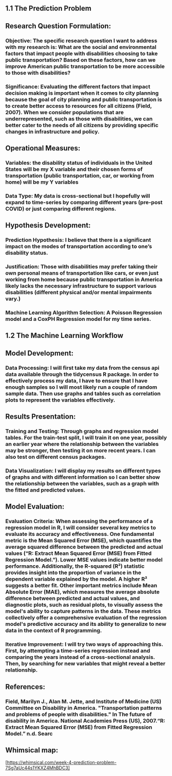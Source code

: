 ## 1.1 The Prediction Problem
## Research Question Formulation:
### Objective: The specific research question I want to address with my research is: What are the social and environmental factors that impact people with disabilities choosing to take public transportation? Based on these factors, how can we improve American public transportation to be more accessible to those with disabilities?
### Significance: Evaluating the different factors that impact decision making is important when it comes to city planning because the goal of city planning and public transportation is to create better access to resources for all citizens (Field, 2007). When we consider populations that are underrepresented, such as those with disabilities, we can better cater to the needs of all citizens by providing specific changes in infrastructure and policy.
## Operational Measures:
### Variables: the disability status of individuals in the United States will be my X variable and their chosen forms of transportation (public transportation, car, or working from home) will be my Y variables
### Data Type: My data is cross-sectional but I hopefully will expand to time-series by comparing different years (pre-post COVID) or just comparing different regions.
## Hypothesis Development:
### Prediction Hypothesis: I believe that there is a significant impact on the modes of transportation according to one’s disability status.
### Justification: Those with disabilities may prefer taking their own personal means of transportation like cars, or even just working from home because public transportation in America likely lacks the necessary infrastructure to support various disabilities (different physical and/or mental impairments vary.)
### Machine Learning Algorithm Selection: A Poisson Regression model and a CoxPH Regression model for my time series.

## 1.2 The Machine Learning Workflow
## Model Development:
### Data Processing: I will first take my data from the census api data available through the tidycensus R package. In order to effectively process my data, I have to ensure that I have enough samples so I will most likely run a couple of random sample data. Then use graphs and tables such as correlation plots to represent the variables effectively.
## Results Presentation:
### Training and Testing: Through graphs and regression model tables. For the train-test split, I will train it on one year, possibly an earlier year where the relationship between the variables may be stronger, then testing it on more recent years. I can also test on different census packages.
### Data Visualization: I will display my results on different types of graphs and with different information so I can better show the relationship between the variables, such as a graph with the fitted and predicted values.
## Model Evaluation:
### Evaluation Criteria: When assessing the performance of a regression model in R, I will consider several key metrics to evaluate its accuracy and effectiveness. One fundamental metric is the Mean Squared Error (MSE), which quantifies the average squared difference between the predicted and actual values (“R: Extract Mean Squared Error (MSE) from Fitted Regression Model.”). Lower MSE values indicate better model performance. Additionally, the R-squared (R²) statistic provides insight into the proportion of variance in the dependent variable explained by the model. A higher R² suggests a better fit. Other important metrics include Mean Absolute Error (MAE), which measures the average absolute difference between predicted and actual values, and diagnostic plots, such as residual plots, to visually assess the model's ability to capture patterns in the data. These metrics collectively offer a comprehensive evaluation of the regression model's predictive accuracy and its ability to generalize to new data in the context of R programming.
### Iterative Improvement: I will try two ways of approaching this. First, by attempting a time-series regression instead and comparing the years instead of a cross-sectional analysis. Then, by searching for new variables that might reveal a better relationship.

## References:
### Field, Marilyn J., Alan M. Jette, and Institute of Medicine (US) Committee on Disability in America. "Transportation patterns and problems of people with disabilities." In The future of disability in America. National Academies Press (US), 2007.“R: Extract Mean Squared Error (MSE) from Fitted Regression Model.” n.d. Searc

## Whimsical map:
[https://whimsical.com/week-4-prediction-problem-7Sg7aUc44s1YKXZ4MhBDC3]
